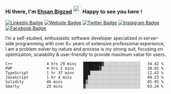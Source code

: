 ### Hi there, I'm <a href="https://teamartisans.com" target="_blank">Ehsan Bigzad</a> <img src="https://media.giphy.com/media/hvRJCLFzcasrR4ia7z/giphy.gif" width="25px"> Happy to see you here !

[![Linkedin Badge](https://img.shields.io/badge/-LinkedIn-0e76a8?style=flat-square&logo=Linkedin&logoColor=white)](https://linkedin.com/in/EhsanBigzad)
[![Website Badge](https://img.shields.io/badge/Website-3b5998?style=flat-square&logo=google-chrome&logoColor=white)](#)
[![Twitter Badge](https://img.shields.io/badge/-Twitter-00acee?style=flat-square&logo=Twitter&logoColor=white)](https://twitter.com/EhsanBigzad)
[![Instagram Badge](https://img.shields.io/badge/-Instagram-e4405f?style=flat-square&logo=Instagram&logoColor=white)](https://instagram.com/ehsanbigzad/)
[![Facebook Badge](https://img.shields.io/badge/-Facebook-0088cc?style=flat-square&logo=Facebook&logoColor=white)](https://facebook.com/EhsanBigzad7)

I’m a self-studied, enthusiastic software developer specialized in server-side programming with over 6+ years of extensive professional experience, I am a problem solver by nature and process is my strong suit, focusing on optimization, scalability & user-friendly to provide maximum value for users.

<!--START_SECTION:waka-->

```text
C++               4 hrs 29 mins   ████████▓░░░░░░░░░░░░░░░░   34.42 %
PHP               4 hrs 2 mins    ███████▓░░░░░░░░░░░░░░░░░   30.91 %
TypeScript        1 hr 37 mins    ███░░░░░░░░░░░░░░░░░░░░░░   12.42 %
JavaScript        1 hr 4 mins     ██░░░░░░░░░░░░░░░░░░░░░░░   08.23 %
Solidity          46 mins         █▒░░░░░░░░░░░░░░░░░░░░░░░   05.95 %
Smarty            25 mins         ▓░░░░░░░░░░░░░░░░░░░░░░░░   03.24 %
```

<!--END_SECTION:waka-->

